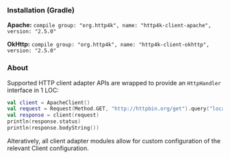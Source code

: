 ### Installation (Gradle)
**Apache:** ```compile group: "org.http4k", name: "http4k-client-apache", version: "2.5.0"```

**OkHttp:** ```compile group: "org.http4k", name: "http4k-client-okhttp", version: "2.5.0"```

### About
Supported HTTP client adapter APIs are wrapped to provide an `HttpHandler` interface in 1 LOC:

```kotlin
val client = ApacheClient()
val request = Request(Method.GET, "http://httpbin.org/get").query("location", "John Doe")
val response = client(request)
println(response.status)
println(response.bodyString())
```

Alteratively, all client adapter modules allow for custom configuration of the relevant Client configuration.
